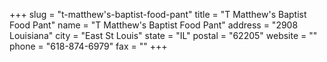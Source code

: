 +++
slug = "t-matthew's-baptist-food-pant"
title = "T Matthew's Baptist Food Pant"
name = "T Matthew's Baptist Food Pant"
address = "2908 Louisiana"
city = "East St Louis"
state = "IL"
postal = "62205"
website = ""
phone = "618-874-6979"
fax = ""
+++
